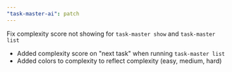 ```yaml
---
"task-master-ai": patch
---
```


Fix complexity score not showing for `task-master show` and `task-master list`

- Added complexity score on "next task" when running `task-master list`
- Added colors to complexity to reflect complexity (easy, medium, hard)
